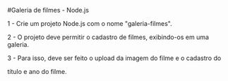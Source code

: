 #Galeria de filmes - Node.js

1 - Crie um projeto Node.js com o nome "galeria-filmes".

2 - O projeto deve permitir o cadastro de filmes, exibindo-os em uma galeria.

3 - Para isso, deve ser feito o upload da imagem do filme e o cadastro do

título e ano do filme.

